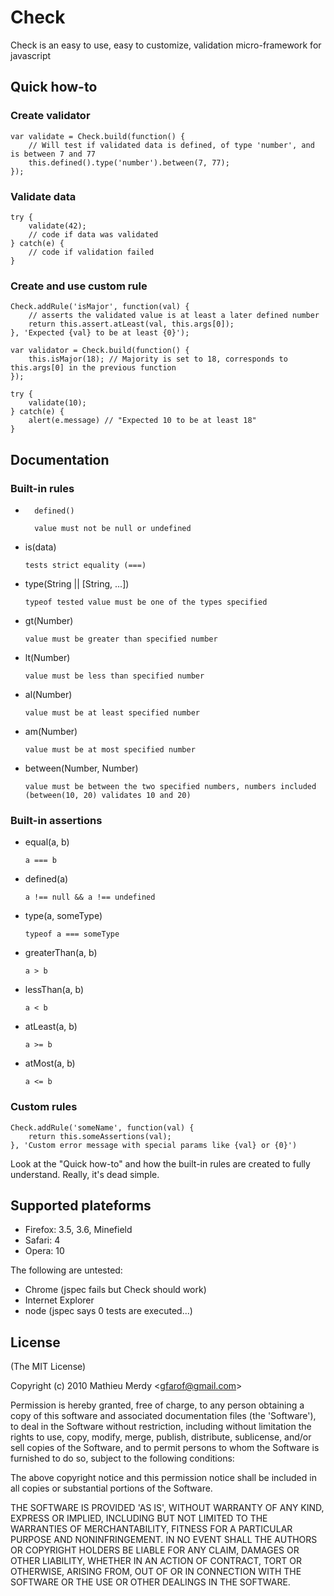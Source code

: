 
# Check

Check is an easy to use, easy to customize, validation micro-framework for javascript

## Quick how-to

### Create validator

	var validate = Check.build(function() {
		// Will test if validated data is defined, of type 'number', and is between 7 and 77
		this.defined().type('number').between(7, 77);
	});

### Validate data

	try {
		validate(42);
		// code if data was validated
	} catch(e) {
		// code if validation failed
	}

### Create and use custom rule

	Check.addRule('isMajor', function(val) {
		// asserts the validated value is at least a later defined number
		return this.assert.atLeast(val, this.args[0]);
	}, 'Expected {val} to be at least {0}');
	
	var validator = Check.build(function() {
		this.isMajor(18); // Majority is set to 18, corresponds to this.args[0] in the previous function
	});
	
	try {
		validate(10);
	} catch(e) {
		alert(e.message) // "Expected 10 to be at least 18"
	}


## Documentation

### Built-in rules

*		defined()

		value must not be null or undefined
		
* 	is(data)

		tests strict equality (===)
		
* 	type(String || [String, ...])

		typeof tested value must be one of the types specified
		
* 	gt(Number)

		value must be greater than specified number
		
* 	lt(Number)

		value must be less than specified number
		
* 	al(Number)

		value must be at least specified number
		
* 	am(Number)

		value must be at most specified number
		
* 	between(Number, Number)

		value must be between the two specified numbers, numbers included (between(10, 20) validates 10 and 20)



### Built-in assertions

* 	equal(a, b)

		a === b
		
* 	defined(a)

		a !== null && a !== undefined
		
* 	type(a, someType)

		typeof a === someType
		
* 	greaterThan(a, b)

		a > b
		
* 	lessThan(a, b)

		a < b
		
* 	atLeast(a, b)

		a >= b
		
* 	atMost(a, b)

		a <= b


### Custom rules

	Check.addRule('someName', function(val) {
		return this.someAssertions(val);
	}, 'Custom error message with special params like {val} or {0}')

Look at the "Quick how-to" and how the built-in rules are created to fully understand. Really, it's dead simple.


## Supported plateforms

* Firefox: 3.5, 3.6, Minefield
* Safari: 4
* Opera: 10

The following are untested:

* Chrome (jspec fails but Check should work)
* Internet Explorer
* node (jspec says 0 tests are executed...)


## License 

(The MIT License)

Copyright (c) 2010 Mathieu Merdy &lt;gfarof@gmail.com&gt;

Permission is hereby granted, free of charge, to any person obtaining
a copy of this software and associated documentation files (the
'Software'), to deal in the Software without restriction, including
without limitation the rights to use, copy, modify, merge, publish,
distribute, sublicense, and/or sell copies of the Software, and to
permit persons to whom the Software is furnished to do so, subject to
the following conditions:

The above copyright notice and this permission notice shall be
included in all copies or substantial portions of the Software.

THE SOFTWARE IS PROVIDED 'AS IS', WITHOUT WARRANTY OF ANY KIND,
EXPRESS OR IMPLIED, INCLUDING BUT NOT LIMITED TO THE WARRANTIES OF
MERCHANTABILITY, FITNESS FOR A PARTICULAR PURPOSE AND NONINFRINGEMENT.
IN NO EVENT SHALL THE AUTHORS OR COPYRIGHT HOLDERS BE LIABLE FOR ANY
CLAIM, DAMAGES OR OTHER LIABILITY, WHETHER IN AN ACTION OF CONTRACT,
TORT OR OTHERWISE, ARISING FROM, OUT OF OR IN CONNECTION WITH THE
SOFTWARE OR THE USE OR OTHER DEALINGS IN THE SOFTWARE.